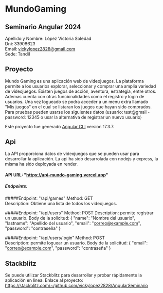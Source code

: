 # MundoGaming

## Seminario Angular 2024
Apellido y Nombre: López Victoria Soledad  
Dni: 33908623  
Email: vickylopez2828@gmail.com  
Sede: Tandil  

## Proyecto
Mundo Gaming es una aplicación web de videojuegos. La plataforma permite a los usuarios explorar, seleccionar y comprar una amplia variedad de videojuegos. Existen juegos de acción, aventura, estrategia, entre otros. Ademas cuenta con otras funcionalidades como el registro y login de usuarios. Una vez logueado se podra acceder a un menu extra llamado "Mis juegos" en el cual se listaran los juegos que hayan sido comprados. Para pruebas pueden usarse los siguientes datos (usuario: test@gmail - password: 12345 o usar la alternativa de registrar un nuevo usuario)

Este proyecto fue generado [Angular CLI](https://github.com/angular/angular-cli) version 17.3.7.

## Api
La API proporciona datos de videojuegos que se pueden usar para desarrollar la aplicación. La api ha sido desarrolada con nodejs y express, la misma ha sido deployada en render. 
#### API URL: "https://api-mundo-gaming.vercel.app"
##### Endpoints:

  #####Endpoint: "/api/games" 
  Method: GET  
  Description: Obtiene una lista de todos los videojuegos.

  #####Endpoint: "/api/users" 
  Method: POST
  Description: permite registrar un usuario.
  Body de la solicitud:
    {
      "name": "Nombre del usuario",
      "lastname": "Apellido del usuario",
      "email": "correo@example.com",
      "password": "contraseña"
    }

  #####Endpoint: "/api/users/login" 
  Method: POST  
  Description: permite loguear un usuario.
  Body de la solicitud:
    {
      "email": "correo@example.com",
      "password": "contraseña"
    }
  

## Stackblitz
Se puede utilizar Stackblitz para desarrollar y probar rápidamente la aplicación en línea. Enlace al proyecto:
https://stackblitz.com/~/github.com/vickylopez2828/AngularSeminario




